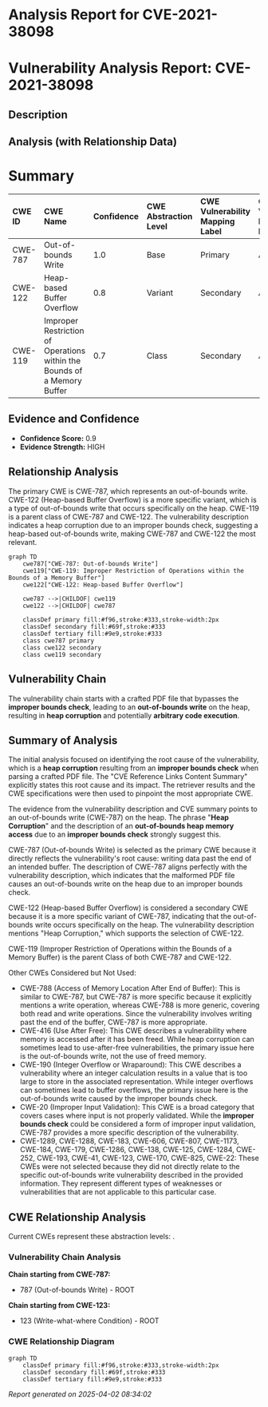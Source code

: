 # Analysis Report for CVE-2021-38098

# Vulnerability Analysis Report: CVE-2021-38098

## Description



## Analysis (with Relationship Data)

# Summary
| CWE ID    | CWE Name                                                     | Confidence | CWE Abstraction Level | CWE Vulnerability Mapping Label | CWE-Vulnerability Mapping Notes |
| :-------- | :----------------------------------------------------------- | :--------- | :---------------------- | :------------------------------ | :------------------------------ |
| CWE-787   | Out-of-bounds Write                                          | 1.0        | Base                    | Primary                         | Allowed                       |
| CWE-122   | Heap-based Buffer Overflow                                   | 0.8        | Variant                 | Secondary                       | Allowed                       |
| CWE-119   | Improper Restriction of Operations within the Bounds of a Memory Buffer | 0.7 | Class | Secondary | Allowed |

## Evidence and Confidence

*   **Confidence Score:** 0.9
*   **Evidence Strength:** HIGH

## Relationship Analysis
The primary CWE is CWE-787, which represents an out-of-bounds write. CWE-122 (Heap-based Buffer Overflow) is a more specific variant, which is a type of out-of-bounds write that occurs specifically on the heap. CWE-119 is a parent class of CWE-787 and CWE-122. The vulnerability description indicates a heap corruption due to an improper bounds check, suggesting a heap-based out-of-bounds write, making CWE-787 and CWE-122 the most relevant.

```mermaid
graph TD
    cwe787["CWE-787: Out-of-bounds Write"]
    cwe119["CWE-119: Improper Restriction of Operations within the Bounds of a Memory Buffer"]
    cwe122["CWE-122: Heap-based Buffer Overflow"]
    
    cwe787 -->|CHILDOF| cwe119
    cwe122 -->|CHILDOF| cwe787
    
    classDef primary fill:#f96,stroke:#333,stroke-width:2px
    classDef secondary fill:#69f,stroke:#333
    classDef tertiary fill:#9e9,stroke:#333
    class cwe787 primary
    class cwe122 secondary
    class cwe119 secondary
```

## Vulnerability Chain
The vulnerability chain starts with a crafted PDF file that bypasses the **improper bounds check**, leading to an **out-of-bounds write** on the heap, resulting in **heap corruption** and potentially **arbitrary code execution**.

## Summary of Analysis
The initial analysis focused on identifying the root cause of the vulnerability, which is a **heap corruption** resulting from an **improper bounds check** when parsing a crafted PDF file. The "CVE Reference Links Content Summary" explicitly states this root cause and its impact. The retriever results and the CWE specifications were then used to pinpoint the most appropriate CWE.

The evidence from the vulnerability description and CVE summary points to an out-of-bounds write (CWE-787) on the heap. The phrase "**Heap Corruption**" and the description of an **out-of-bounds heap memory access** due to an **improper bounds check** strongly suggest this.

CWE-787 (Out-of-bounds Write) is selected as the primary CWE because it directly reflects the vulnerability's root cause: writing data past the end of an intended buffer. The description of CWE-787 aligns perfectly with the vulnerability description, which indicates that the malformed PDF file causes an out-of-bounds write on the heap due to an improper bounds check.

CWE-122 (Heap-based Buffer Overflow) is considered a secondary CWE because it is a more specific variant of CWE-787, indicating that the out-of-bounds write occurs specifically on the heap. The vulnerability description mentions "Heap Corruption," which supports the selection of CWE-122.

CWE-119 (Improper Restriction of Operations within the Bounds of a Memory Buffer) is the parent Class of both CWE-787 and CWE-122.

Other CWEs Considered but Not Used:

*   CWE-788 (Access of Memory Location After End of Buffer): This is similar to CWE-787, but CWE-787 is more specific because it explicitly mentions a write operation, whereas CWE-788 is more generic, covering both read and write operations. Since the vulnerability involves writing past the end of the buffer, CWE-787 is more appropriate.
*   CWE-416 (Use After Free): This CWE describes a vulnerability where memory is accessed after it has been freed. While heap corruption can sometimes lead to use-after-free vulnerabilities, the primary issue here is the out-of-bounds write, not the use of freed memory.
*   CWE-190 (Integer Overflow or Wraparound): This CWE describes a vulnerability where an integer calculation results in a value that is too large to store in the associated representation. While integer overflows can sometimes lead to buffer overflows, the primary issue here is the out-of-bounds write caused by the improper bounds check.
*   CWE-20 (Improper Input Validation): This CWE is a broad category that covers cases where input is not properly validated. While the **improper bounds check** could be considered a form of improper input validation, CWE-787 provides a more specific description of the vulnerability.
*   CWE-1289, CWE-1288, CWE-183, CWE-606, CWE-807, CWE-1173, CWE-184, CWE-179, CWE-1286, CWE-138, CWE-125, CWE-1284, CWE-252, CWE-193, CWE-41, CWE-123, CWE-170, CWE-825, CWE-22: These CWEs were not selected because they did not directly relate to the specific out-of-bounds write vulnerability described in the provided information. They represent different types of weaknesses or vulnerabilities that are not applicable to this particular case.


## CWE Relationship Analysis

Current CWEs represent these abstraction levels: .


### Vulnerability Chain Analysis

**Chain starting from CWE-787:**
- 787 (Out-of-bounds Write) - ROOT


**Chain starting from CWE-123:**
- 123 (Write-what-where Condition) - ROOT



### CWE Relationship Diagram

```mermaid
graph TD
    classDef primary fill:#f96,stroke:#333,stroke-width:2px
    classDef secondary fill:#69f,stroke:#333
    classDef tertiary fill:#9e9,stroke:#333
```



*Report generated on 2025-04-02 08:34:02*
